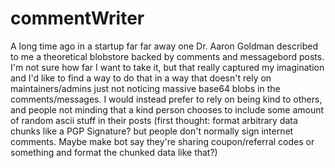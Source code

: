 # commentWriter
A long time ago in a startup far far away one Dr. Aaron Goldman described to me a theoretical blobstore
backed by comments and messagebord posts. I'm not sure how far I want to take it, but that really
captured my imagination and I'd like to find a way to do that in a way that doesn't rely on 
maintainers/admins just not noticing massive base64 blobs in the comments/messages. I would
instead prefer to rely on being kind to others, and people not minding that a kind person chooses
to include some amount of random ascii stuff in their posts (first thought: format arbitrary data
chunks like a PGP Signature? but people don't normally sign internet comments. Maybe make bot say 
they're sharing coupon/referral codes or something and format the chunked data like that?)
